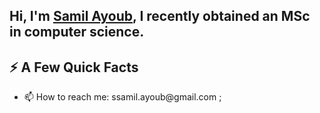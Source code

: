 <h2>Hi, I'm <a href="https://www.linkedin.com/in/ayoub-samil-12314a187/">Samil Ayoub</a>, I recently obtained an MSc in computer science.</h2>
<h2>⚡️ A Few Quick Facts</h2>
<ul>
    <li> 📫 How to reach me: ssamil.ayoub@gmail.com ;</li>
</ul>
